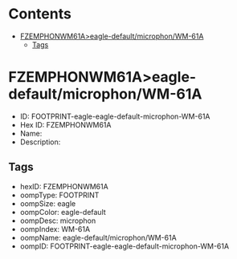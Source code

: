 



Contents
========

* [FZEMPHONWM61A>eagle-default/microphon/WM-61A](#fzemphonwm61aeagle-defaultmicrophonwm-61a)
	* [Tags](#tags)

# FZEMPHONWM61A>eagle-default/microphon/WM-61A

- ID: FOOTPRINT-eagle-eagle-default-microphon-WM-61A
- Hex ID: FZEMPHONWM61A
- Name: 
- Description: 

## Tags

- hexID: FZEMPHONWM61A
- oompType: FOOTPRINT
- oompSize: eagle
- oompColor: eagle-default
- oompDesc: microphon
- oompIndex: WM-61A
- oompName: eagle-default/microphon/WM-61A
- oompID: FOOTPRINT-eagle-eagle-default-microphon-WM-61A

